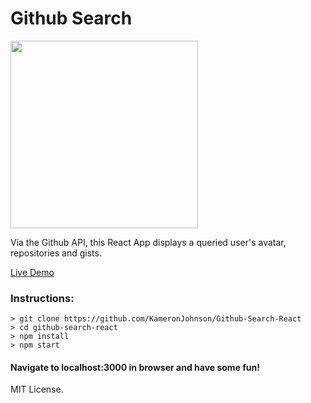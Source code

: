 # Github Search

<img src="https://silvrback.s3.amazonaws.com/uploads/dbe54ce7-777f-4997-9ea3-7a10b738e3a8/Github%20Header.png" width="300">

Via the Github API, this React App displays a queried user's avatar, repositories and gists.

[Live Demo](https://github-search.netlify.com/ "Github Search")

### Instructions:

```
> git clone https://github.com/KameronJohnson/Github-Search-React
> cd github-search-react
> npm install
> npm start
```

#### Navigate to localhost:3000 in browser and have some fun!

MIT License.
